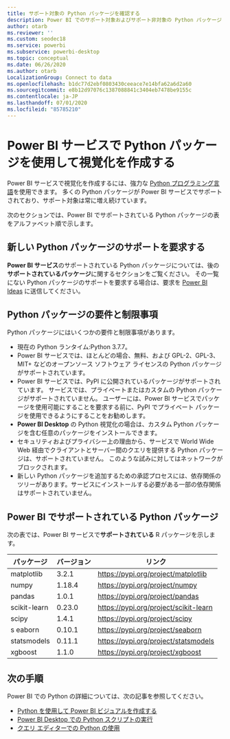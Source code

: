 ```yaml
---
title: サポート対象の Python パッケージを確認する
description: Power BI でのサポート対象およびサポート非対象の Python パッケージ
author: otarb
ms.reviewer: ''
ms.custom: seodec18
ms.service: powerbi
ms.subservice: powerbi-desktop
ms.topic: conceptual
ms.date: 06/26/2020
ms.author: otarb
LocalizationGroup: Connect to data
ms.openlocfilehash: b1dc77d2ebf0803430ceeace7e14bfa62a6d2a60
ms.sourcegitcommit: e8b12d97076c1387088841c3404eb7478be9155c
ms.contentlocale: ja-JP
ms.lasthandoff: 07/01/2020
ms.locfileid: "85785210"
---
```

# <a name="create-visuals-by-using-python-packages-in-the-power-bi-service"></a>Power BI サービスで Python パッケージを使用して視覚化を作成する
Power BI サービスで視覚化を作成するには、強力な [Python プログラミング言語](https://www.python.org/)を使用できます。 多くの Python パッケージが Power BI サービスでサポートされており、サポート対象は常に増え続けています。

次のセクションでは、Power BI でサポートされている Python パッケージの表をアルファベット順で示します。 

## <a name="request-support-for-a-new-python-package"></a>新しい Python パッケージのサポートを要求する
**Power BI サービス**のサポートされている Python パッケージについては、後の**サポートされているパッケージ**に関するセクションをご覧ください。 その一覧にない Python パッケージのサポートを要求する場合は、要求を [Power BI Ideas](https://ideas.powerbi.com) に送信してください。

## <a name="requirements-and-limitations-of-python-packages"></a>Python パッケージの要件と制限事項
Python パッケージにはいくつかの要件と制限事項があります。

* 現在の Python ランタイム:Python 3.7.7。
* Power BI サービスでは、ほとんどの場合、無料、および GPL-2、GPL-3、MIT+ などのオープンソース ソフトウェア ライセンスの Python パッケージがサポートされています。
* Power BI サービスでは、PyPI に公開されているパッケージがサポートされています。 サービスでは、プライベートまたはカスタムの Python パッケージがサポートされていません。 ユーザーには、Power BI サービスでパッケージを使用可能にすることを要求する前に、PyPI でプライベート パッケージを使用できるようにすることをお勧めします。
* **Power BI Desktop** の Python 視覚化の場合は、カスタム Python パッケージを含む任意のパッケージをインストールできます。
* セキュリティおよびプライバシー上の理由から、サービスで World Wide Web 経由でクライアントとサーバー間のクエリを提供する Python パッケージは、サポートされていません。 このような試みに対してはネットワークがブロックされます。
* 新しい Python パッケージを追加するための承認プロセスには、依存関係のツリーがあります。サービスにインストールする必要がある一部の依存関係はサポートされていません。

## <a name="python-packages-that-are-supported-in-power-bi"></a>Power BI でサポートされている Python パッケージ
次の表では、Power BI サービスで**サポートされている** R パッケージを示します。


|        パッケージ        |   バージョン   |                                   リンク                                   |
|-----------------------|-------------|--------------------------------------------------------------------------|
|matplotlib|3.2.1|https://pypi.org/project/matplotlib|
|numpy|1.18.4|https://pypi.org/project/numpy|
|pandas|1.0.1|https://pypi.org/project/pandas|
|scikit-learn|0.23.0|https://pypi.org/project/scikit-learn|
|scipy|1.4.1|https://pypi.org/project/scipy|
|s  eaborn|0.10.1|https://pypi.org/project/seaborn|
|statsmodels|0.11.1|https://pypi.org/project/statsmodels|
|xgboost|1.1.0|https://pypi.org/project/xgboost|

## <a name="next-steps"></a>次の手順
Power BI での Python の詳細については、次の記事を参照してください。

* [Python を使用して Power BI ビジュアルを作成する](desktop-python-visuals.md)
* [Power BI Desktop での Python スクリプトの実行](desktop-python-scripts.md)
* [クエリ エディターでの Python の使用](desktop-python-in-query-editor.md)
